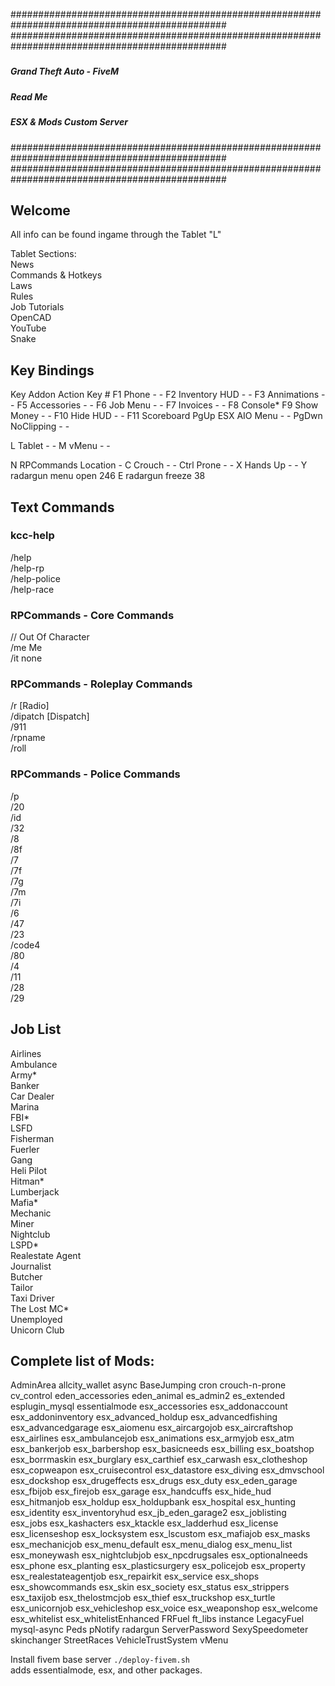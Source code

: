 ###############################################################################################
###############################################################################################
#####
#####
#####   Grand Theft Auto - FiveM
#####         Read Me
#####   ESX & Mods Custom Server
#####
#####
###############################################################################################
###############################################################################################

## Welcome
All info can be found ingame through the Tablet "L"

Tablet Sections:  
News  
Commands & Hotkeys  
Laws  
Rules  
Job Tutorials  
OpenCAD  
YouTube  
Snake  





## Key Bindings
Key       Addon              Action       Key #
F1      Phone                   -           -
F2      Inventory HUD           -           -
F3      Annimations             -           -
F5      Accessories             -           -
F6      Job Menu                -           -
F7      Invoices                -           -
F8      Console*
F9      Show Money              -           -
F10     Hide HUD                -           -
F11     Scoreboard
PgUp    ESX AIO Menu            -           -
PgDwn   NoClipping              -           -

L       Tablet                  -           -
M       vMenu                   -           -


N       RPCommands           Location       -
C       Crouch                  -           -
Ctrl    Prone                   -           -
X       Hands Up                -           -
Y       radargun            menu open       246
E       radargun              freeze        38


## Text Commands
### kcc-help
/help  
/help-rp  
/help-police  
/help-race  

### RPCommands - Core Commands  
//      Out Of Character  
/me     Me  
/it     none  

### RPCommands - Roleplay Commands  
/r          [Radio]  
/dipatch    [Dispatch]  
/911  
/rpname  
/roll  

### RPCommands - Police Commands  
/p  
/20   
/id  
/32  
/8  
/8f  
/7  
/7f  
/7g  
/7m  
/7i  
/6  
/47  
/23  
/code4  
/80  
/4  
/11  
/28  
/29  


## Job List  
Airlines  
Ambulance  
Army*  
Banker  
Car Dealer  
Marina  
FBI*  
LSFD  
Fisherman  
Fuerler  
Gang  
Heli Pilot  
Hitman*  
Lumberjack  
Mafia*  
Mechanic  
Miner  
Nightclub  
LSPD*  
Realestate Agent  
Journalist  
Butcher  
Tailor  
Taxi Driver  
The Lost MC*  
Unemployed  
Unicorn Club  



## Complete list of Mods:  
AdminArea
allcity_wallet
async
BaseJumping
cron
crouch-n-prone
cv_control
eden_accessories
eden_animal
es_admin2
es_extended
esplugin_mysql
essentialmode
esx_accessories
esx_addonaccount
esx_addoninventory
esx_advanced_holdup
esx_advancedfishing
esx_advancedgarage
esx_aiomenu
esx_aircargojob
esx_aircraftshop
esx_airlines
esx_ambulancejob
esx_animations
esx_armyjob
esx_atm
esx_bankerjob
esx_barbershop
esx_basicneeds
esx_billing
esx_boatshop
esx_borrmaskin
esx_burglary
esx_carthief
esx_carwash
esx_clotheshop
esx_copweapon
esx_cruisecontrol
esx_datastore
esx_diving
esx_dmvschool
esx_dockshop
esx_drugeffects
esx_drugs
esx_duty
esx_eden_garage
esx_fbijob
esx_firejob
esx_garage
esx_handcuffs
esx_hide_hud
esx_hitmanjob
esx_holdup
esx_holdupbank
esx_hospital
esx_hunting
esx_identity
esx_inventoryhud
esx_jb_eden_garage2
esx_joblisting
esx_jobs
esx_kashacters
esx_ktackle
esx_ladderhud
esx_license
esx_licenseshop
esx_locksystem
esx_lscustom
esx_mafiajob
esx_masks
esx_mechanicjob
esx_menu_default
esx_menu_dialog
esx_menu_list
esx_moneywash
esx_nightclubjob
esx_npcdrugsales
esx_optionalneeds
esx_phone
esx_planting
esx_plasticsurgery
esx_policejob
esx_property
esx_realestateagentjob
esx_repairkit
esx_service
esx_shops
esx_showcommands
esx_skin
esx_society
esx_status
esx_strippers
esx_taxijob
esx_thelostmcjob
esx_thief
esx_truckshop
esx_turtle
esx_unicornjob
esx_vehicleshop
esx_voice
esx_weaponshop
esx_welcome
esx_whitelist
esx_whitelistEnhanced
FRFuel
ft_libs
instance
LegacyFuel
mysql-async
Peds
pNotify
radargun
ServerPassword
SexySpeedometer
skinchanger
StreetRaces
VehicleTrustSystem
vMenu

Install fivem base server `./deploy-fivem.sh`  
adds essentialmode, esx, and other packages. 
